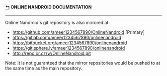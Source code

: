 #### [↰](README.md) ONLINE NANDROID DOCUMENTATION

---

Online Nandroid's git repository is also mirrored at:
* https://github.com/ameer1234567890/OnlineNandroid [Primary]
* https://gitlab.com/ameer1234567890/onlinenandroid
* https://bitbucket.org/ameer1234567890/onlinenandroid
* https://git.sphere.ly/ameer1234567890/onlinenandroid
* http://repo.or.cz/w/OnlineNandroid.git

Note: It is not guaranteed that the mirror repositories would be pushed to at the same time as the main repository.